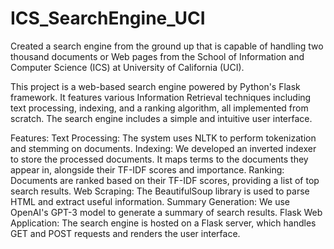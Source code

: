 # ICS_SearchEngine_UCI
Created a search engine from the ground up that is capable of handling two thousand documents or Web pages from the School of Information and Computer Science (ICS) at University of California (UCI).


This project is a web-based search engine powered by Python's Flask framework. It features various Information Retrieval techniques including text processing, indexing, and a ranking algorithm, all implemented from scratch. The search engine includes a simple and intuitive user interface.

Features:
Text Processing: The system uses NLTK to perform tokenization and stemming on documents.
Indexing: We developed an inverted indexer to store the processed documents. It maps terms to the documents they appear in, alongside their TF-IDF scores and importance.
Ranking: Documents are ranked based on their TF-IDF scores, providing a list of top search results.
Web Scraping: The BeautifulSoup library is used to parse HTML and extract useful information.
Summary Generation: We use OpenAI's GPT-3 model to generate a summary of search results.
Flask Web Application: The search engine is hosted on a Flask server, which handles GET and POST requests and renders the user interface.
